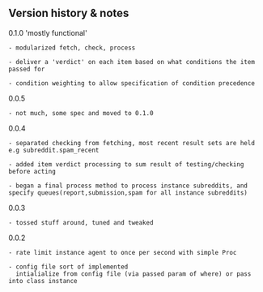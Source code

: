 Version history & notes
---

  0.1.0 'mostly functional'

    - modularized fetch, check, process
   
    - deliver a 'verdict' on each item based on what conditions the item passed for 

    - condition weighting to allow specification of condition precedence

  0.0.5

    - not much, some spec and moved to 0.1.0

  0.0.4
 
    - separated checking from fetching, most recent result sets are held e.g subreddit.spam_recent
   
    - added item verdict processing to sum result of testing/checking before acting 
    
    - began a final process method to process instance subreddits, and specify queues(report,submission,spam for all instance subreddits)    

    
  0.0.3

    - tossed stuff around, tuned and tweaked

  0.0.2
    
    - rate limit instance agent to once per second with simple Proc

    - config file sort of implemented
      intialialize from config file (via passed param of where) or pass into class instance
